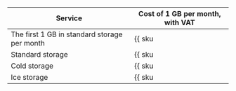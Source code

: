 | Service | Cost of 1 GB per month, with VAT |
| --- | --- |
| The first 1 GB in standard storage per month | {{ sku|ILS|storage.bucket.used_space.standard|month|string }} |
| Standard storage | {{ sku|ILS|storage.bucket.used_space.standard|pricingRate.720|month|string }} |
| Cold storage | {{ sku|ILS|storage.bucket.used_space.cold|month|string }} |
| Ice storage | {{ sku|ILS|storage.bucket.used_space.ice|month|string }} |